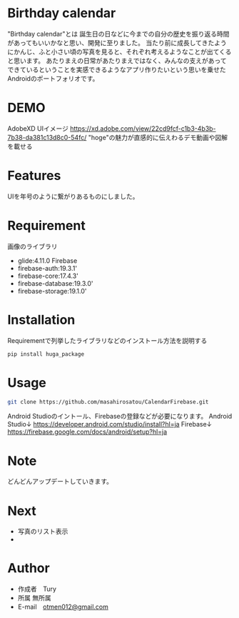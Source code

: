 # Birthday calendar


"Birthday calendar"とは
誕生日の日などに今までの自分の歴史を振り返る時間があってもいいかなと思い、開発に至りました。
当たり前に成長してきたようにかんじ、ふと小さい頃の写真を見ると、それぞれ考えるようなことが出てくると思います。
あたりまえの日常があたりまえではなく、みんなの支えがあってできているということを実感できるようなアプリ作りたいという思いを乗せたAndroidのポートフォリオです。

# DEMO
AdobeXD
UIイメージ
https://xd.adobe.com/view/22cd9fcf-c1b3-4b3b-7b38-da381c13d8c0-54fc/
"hoge"の魅力が直感的に伝えわるデモ動画や図解を載せる

# Features

UIを年号のように繋がりあるものにしました。

# Requirement

画像のライブラリ
* glide:4.11.0
Firebase
* firebase-auth:19.3.1'
* firebase-core:17.4.3'
* firebase-database:19.3.0'
* firebase-storage:19.1.0'

# Installation

Requirementで列挙したライブラリなどのインストール方法を説明する

```bash
pip install huga_package
```

# Usage

```bash
git clone https://github.com/masahirosatou/CalendarFirebase.git
```
Android Studioのイントール、Firebaseの登録などが必要になります。
Android　Studio↓
https://developer.android.com/studio/install?hl=ja
Firebase↓
https://firebase.google.com/docs/android/setup?hl=ja
# Note

どんどんアップデートしていきます。

# Next
* 写真のリスト表示
*

# Author

* 作成者　Tury
* 所属 無所属
* E-mail　otmen012@gmail.com
